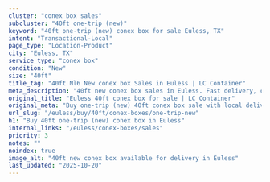 ```yaml
---
cluster: "conex box sales"
subcluster: "40ft one-trip (new)"
keyword: "40ft one-trip (new) conex box for sale Euless, TX"
intent: "Transactional-Local"
page_type: "Location-Product"
city: "Euless, TX"
service_type: "conex box"
condition: "New"
size: "40ft"
title_tag: "40ft Nl6 New conex box Sales in Euless | LC Container"
meta_description: "40ft new conex box sales in Euless. Fast delivery, competitive pricing. Serving conex boxes area. Quote ID: F2L. Call (214) 524-4168 for your free quote today."
original_title: "Euless 40ft conex box for sale | LC Container"
original_meta: "Buy one-trip (new) 40ft conex box sale with local delivery in Euless, TX. LC Container — local Since 2003. Request a fast quote today."
url_slug: "/euless/buy/40ft/conex-boxes/one-trip-new"
h1: "Buy 40ft one-trip (new) conex box in Euless"
internal_links: "/euless/conex-boxes/sales"
priority: 3
notes: ""
noindex: true
image_alt: "40ft new conex box available for delivery in Euless"
last_updated: "2025-10-20"
---
```


<!-- TODO: Add unique city/inventory copy, images, and internal links here. -->
